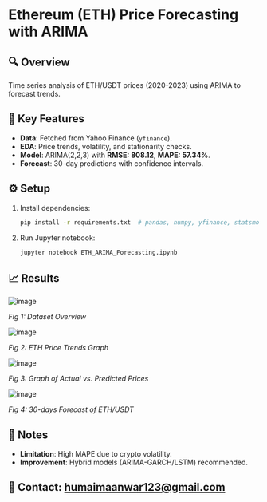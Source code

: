 # Ethereum (ETH) Price Forecasting with ARIMA  

## **🔍 Overview**  
Time series analysis of ETH/USDT prices (2020-2023) using ARIMA to forecast trends.  

## **🚀 Key Features**  
- **Data**: Fetched from Yahoo Finance (`yfinance`).  
- **EDA**: Price trends, volatility, and stationarity checks.  
- **Model**: ARIMA(2,2,3) with **RMSE: 808.12**, **MAPE: 57.34%**.  
- **Forecast**: 30-day predictions with confidence intervals.  

## **⚙️ Setup**  
1. Install dependencies:  
   ```bash  
   pip install -r requirements.txt  # pandas, numpy, yfinance, statsmodels
2. Run Jupyter notebook:
   ```bash
   jupyter notebook ETH_ARIMA_Forecasting.ipynb
## **📈 Results**
![image](https://github.com/user-attachments/assets/5c38d04b-ce03-45e4-bb24-03a217cb8007)

*Fig 1: Dataset Overview*

![image](https://github.com/user-attachments/assets/c31a7b41-68a3-420e-86d0-f3b2b56d28e9)

*Fig 2: ETH Price Trends Graph*

![image](https://github.com/user-attachments/assets/e137f772-9e0e-44c8-ba47-269e882ceb05)

*Fig 3: Graph of Actual vs. Predicted Prices*

![image](https://github.com/user-attachments/assets/a2640312-6551-4007-8b35-c1e7ad349b91)

*Fig 4: 30-days Forecast of ETH/USDT*

## **📌 Notes**
- **Limitation**: High MAPE due to crypto volatility.
- **Improvement**: Hybrid models (ARIMA-GARCH/LSTM) recommended.

## **📧 Contact: humaimaanwar123@gmail.com**

